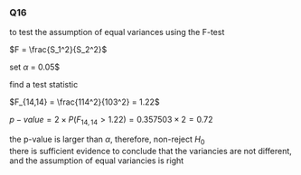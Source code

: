 ### Q16  

to test the assumption of equal variances using the F-test  

$F = \frac{S_1^2}{S_2^2}$  

set $\alpha$ = 0.05$  

find a test statistic  

$F_{14,14} = \frac{114^2}{103^2} = 1.22$  

$p-value = 2 \times P(F_{14,14} > 1.22) = 0.357503 \times 2 = 0.72$  

$\text{the p-value is larger than }\alpha\text{, therefore, non-reject }H_0$  
$\text{there is sufficient evidence to conclude that the variancies are not different, and the assumption of equal variancies is right}$  
